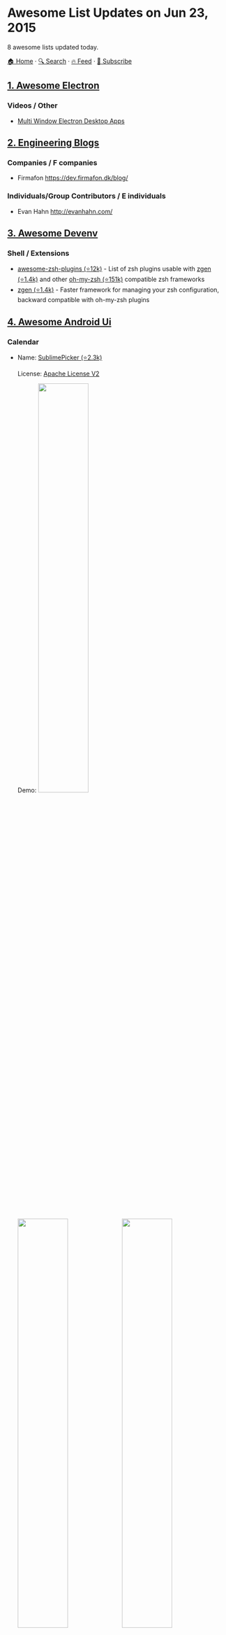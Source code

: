 # Awesome List Updates on Jun 23, 2015

8 awesome lists updated today.

[🏠 Home](/README.md) · [🔍 Search](https://test.trackawesomelist.com/search/) · [🔥 Feed](https://test.trackawesomelist.com/rss.xml) · [📮 Subscribe](https://trackawesomelist.us17.list-manage.com/subscribe?u=d2f0117aa829c83a63ec63c2f&id=36a103854c)



## [1. Awesome Electron](/content/sindresorhus/awesome-electron/README.md)

### Videos / Other

*   [Multi Window Electron Desktop Apps](https://www.youtube.com/watch?v=K-H2amwQ_pU)

## [2. Engineering Blogs](/content/kilimchoi/engineering-blogs/README.md)

### Companies / F companies

*   Firmafon <https://dev.firmafon.dk/blog/>

### Individuals/Group Contributors / E individuals

*   Evan Hahn <http://evanhahn.com/>

## [3. Awesome Devenv](/content/jondot/awesome-devenv/README.md)

### Shell / Extensions

*   [awesome-zsh-plugins (⭐12k)](https://github.com/unixorn/awesome-zsh-plugins) - List of zsh plugins usable with [zgen (⭐1.4k)](https://github.com/tarjoilija/zgen) and other [oh-my-zsh (⭐151k)](https://github.com/robbyrussell/oh-my-zsh/) compatible zsh frameworks
*   [zgen (⭐1.4k)](https://github.com/tarjoilija/zgen) - Faster framework for managing your zsh configuration, backward compatible with oh-my-zsh plugins

## [4. Awesome Android Ui](/content/wasabeef/awesome-android-ui/README.md)

### Calendar

- Name: [SublimePicker (⭐2.3k)](https://github.com/vikramkakkar/SublimePicker)

  License: [Apache License V2](https://www.apache.org/licenses/LICENSE-2.0)

  Demo: <img src="https://github.com/wasabeef/awesome-android-ui/raw/master/art/sublimePicker_date.png" width="49%">  <img src="https://github.com/wasabeef/awesome-android-ui/raw/master/art/sublimePicker_time.png" width="49%"> <img src="https://github.com/wasabeef/awesome-android-ui/raw/master/art/sublimePicker_repeat.png" width="49%">


- Name: [MaterialDateTimePicker (⭐4.6k)](https://github.com/wdullaer/MaterialDateTimePicker)

  License: [Apache License V2](https://www.apache.org/licenses/LICENSE-2.0)

  Demo: <img src="https://github.com/wasabeef/awesome-android-ui/raw/master/art/MaterialDateTimePicker_date.png" width="49%">  <img src="https://github.com/wasabeef/awesome-android-ui/raw/master/art/MaterialDateTimePicker_time.png" width="49%">



## [5. Awesome Courses](/content/prakhar1989/awesome-courses/README.md)

### Courses / Systems

*   [6.828](http://pdos.csail.mit.edu/6.828/2014/) **Operating Systems** *MIT* <img src="https://assets-cdn.github.com/images/icons/emoji/unicode/1f4bb.png" width="20" height="20" alt="Assignments" title="Assignments" /> <img src="https://assets-cdn.github.com/images/icons/emoji/unicode/1f4dd.png" width="20" height="20" alt="Lecture Notes" title="Lecture Notes" />
    *   MIT's operating systems course focusing on the fundamentals of OS design including booting, memory management, environments, file systems, multitasking, and more. In a series of lab assignments, you will build JOS, an OS exokernel written in C.
    *   [Assignments](http://pdos.csail.mit.edu/6.828/2014/labguide.html)
    *   [Lectures](http://pdos.csail.mit.edu/6.828/2014/schedule.html)
    *   [Videos](http://pdos.csail.mit.edu/6.828/2011/schedule.html) Note: These are student recorded cam videos of the 2011 course. The videos  explain a lot of concepts required for the labs and assignments.

## [6. Awesome Swift](/content/matteocrippa/awesome-swift/README.md)

### UI / Barcode

*   [GaugeKit (⭐1k)](https://github.com/skywinder/GaugeKit) - Customizable gauges. Easy reproduce Apple's style gauges.

## [7. Awesome Flexbox](/content/afonsopacifer/awesome-flexbox/README.md)

### Books

*   [CSS3 Layout Modules 2nd Edition - Rachel Andrew](http://rachelandrew.co.uk/books/css3-layout-modules)

## [8. Awesome Ruby](/content/markets/awesome-ruby/README.md)

### Caching

*   [Second Level Cache (⭐392)](https://github.com/hooopo/second_level_cache) - Write-Through and Read-Through caching library for ActiveRecord 4.

---

- Prev: [Jun 24, 2015](/content/2015/06/24/README.md)
- Next: [Jun 22, 2015](/content/2015/06/22/README.md)